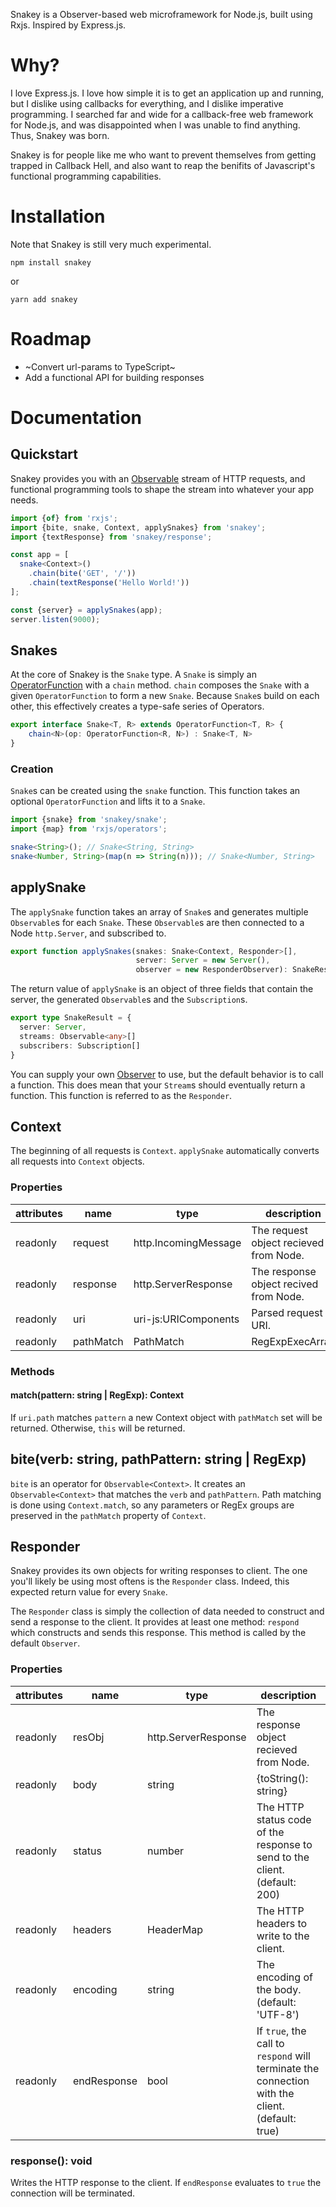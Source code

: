 Snakey is a Observer-based web microframework for Node.js, built using Rxjs. Inspired by Express.js.

# Why?

I love Express.js. I love how simple it is to get an application up and running, but I dislike using callbacks for everything, and I dislike imperative programming. I searched far and wide for a callback-free web framework for Node.js, and was disappointed when I was unable to find anything. Thus, Snakey was born.

Snakey is for people like me who want to prevent themselves from getting trapped in Callback Hell, and also want to reap the benifits of Javascript's functional programming capabilities.

# Installation

Note that Snakey is still very much experimental.

```
npm install snakey
```

or 

```
yarn add snakey
```

# Roadmap

- ~Convert url-params to TypeScript~
- Add a functional API for building responses

# Documentation

## Quickstart

Snakey provides you with an [Observable](https://rxjs.dev/api/index/class/Observable) stream of HTTP requests, and functional programming tools to shape the stream into whatever your app needs.

```ts
import {of} from 'rxjs';
import {bite, snake, Context, applySnakes} from 'snakey';
import {textResponse} from 'snakey/response';

const app = [
  snake<Context>()
    .chain(bite('GET', '/'))
    .chain(textResponse('Hello World!'))
];

const {server} = applySnakes(app);
server.listen(9000);
```

## Snakes

At the core of Snakey is the `Snake` type. A `Snake` is simply an [OperatorFunction](https://rxjs-dev.firebaseapp.com/api/index/interface/OperatorFunction) with a `chain` method. `chain` composes the `Snake` with a given `OperatorFunction` to form a new `Snake`. Because `Snake`s build on each other, this effectively creates a type-safe series of Operators.

```ts
export interface Snake<T, R> extends OperatorFunction<T, R> {
    chain<N>(op: OperatorFunction<R, N>) : Snake<T, N>
}
```

### Creation

`Snake`s can be created using the `snake` function. This function takes an optional `OperatorFunction` and lifts it to a `Snake`.

```ts
import {snake} from 'snakey/snake';
import {map} from 'rxjs/operators';

snake<String>(); // Snake<String, String>
snake<Number, String>(map(n => String(n))); // Snake<Number, String>
```

## applySnake

The `applySnake` function takes an array of `Snake`s and generates multiple `Observable`s for each `Snake`. These `Observable`s are then connected to a Node `http.Server`, and subscribed to.

```ts
export function applySnakes(snakes: Snake<Context, Responder>[], 
                            server: Server = new Server(),
                            observer = new ResponderObserver): SnakeResult;
```

The return value of `applySnake` is an object of three fields that contain the server, the generated `Observable`s and the `Subscription`s.

```ts
export type SnakeResult = {
  server: Server,
  streams: Observable<any>[]
  subscribers: Subscription[]
}
```

You can supply your own [Observer](https://rxjs.dev/api/index/interface/Observer) to use, but the default behavior is to call a function. This does mean that your `Stream`s should eventually return a function. This function is referred to as the `Responder`.

## Context

The beginning of all requests is `Context`. `applySnake` automatically converts all requests into `Context` objects.

### Properties

| attributes | name | type | description |
| ---------- | ---- | ---- | ----------- |
| readonly   | request | http.IncomingMessage | The request object recieved from Node. |
| readonly   | response | http.ServerResponse | The response object recived from Node. |
| readonly   | uri | uri-js:URIComponents | Parsed request URI. |
| readonly   | pathMatch | PathMatch | RegExpExecArray | null = null | Parsed path against a pattern. This is set by the `match` function. |

### Methods

#### match(pattern: string | RegExp): Context

If `uri.path` matches `pattern` a new Context object with `pathMatch` set will be returned. Otherwise, `this` will be returned.

## bite(verb: string, pathPattern: string | RegExp)

`bite` is an operator for `Observable<Context>`. It creates an `Observable<Context>` that matches the `verb` and `pathPattern`. Path matching is done using `Context.match`, so any parameters or RegEx groups are preserved in the `pathMatch` property of `Context`.

## Responder

Snakey provides its own objects for writing responses to client. The one you'll likely be using most oftens is the `Responder` class. Indeed, this expected return value for every `Snake`. 

The `Responder` class is simply the collection of data needed to construct and send a response to the client. It provides at least one method: `respond` which constructs and sends this response. This method is called by the default `Observer`. 

### Properties

| attributes | name | type | description |
| ---------- | ---- | ---- | ----------- |
| readonly |resObj | http.ServerResponse | The response object recieved from Node. |
| readonly | body | string | {toString(): string} | The body of the response to send to the client. |
| readonly | status | number | The HTTP status code of the response to send to the client. (default: 200) |
| readonly | headers | HeaderMap | The HTTP headers to write to the client. |
| readonly | encoding | string | The encoding of the body. (default: 'UTF-8') |
| readonly | endResponse | bool | If `true`, the call to `respond` will terminate the connection with the client. (default: true) |

### response(): void

Writes the HTTP response to the client. If `endResponse` evaluates to `true` the connection will be terminated.
